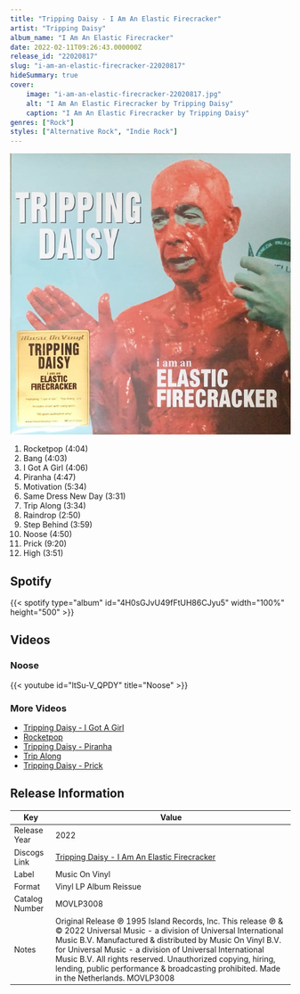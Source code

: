 ```yaml
---
title: "Tripping Daisy - I Am An Elastic Firecracker"
artist: "Tripping Daisy"
album_name: "I Am An Elastic Firecracker"
date: 2022-02-11T09:26:43.000000Z
release_id: "22020817"
slug: "i-am-an-elastic-firecracker-22020817"
hideSummary: true
cover:
    image: "i-am-an-elastic-firecracker-22020817.jpg"
    alt: "I Am An Elastic Firecracker by Tripping Daisy"
    caption: "I Am An Elastic Firecracker by Tripping Daisy"
genres: ["Rock"]
styles: ["Alternative Rock", "Indie Rock"]
---
```


![I Am An Elastic Firecracker by Tripping Daisy](i-am-an-elastic-firecracker-22020817.jpg)

<!-- section break -->

1. Rocketpop (4:04)
2. Bang (4:03)
3. I Got A Girl (4:06)
4. Piranha (4:47)
5. Motivation (5:34)
6. Same Dress New Day (3:31)
7. Trip Along (3:34)
8. Raindrop (2:50)
9. Step Behind (3:59)
10. Noose (4:50)
11. Prick (9:20)
12. High (3:51)

<!-- section break -->


## Spotify
{{< spotify type="album" id="4H0sGJvU49fFtUH86CJyu5" width="100%" height="500" >}}



## Videos
### Noose
{{< youtube id="ltSu-V_QPDY" title="Noose" >}}<br>

### More Videos

- [Tripping Daisy - I Got A Girl](https://www.youtube.com/watch?v=eYI99xuI9CM)
- [Rocketpop](https://www.youtube.com/watch?v=kpx5YaRm0hs)
- [Tripping Daisy - Piranha](https://www.youtube.com/watch?v=_-JPNvS5yJA)
- [Trip Along](https://www.youtube.com/watch?v=Hd9AQ_a8uXY)
- [Tripping Daisy - Prick](https://www.youtube.com/watch?v=iwBWEjPX0qk)


## Release Information
|  Key           | Value                                                |
| ---------------| ---------------------------------------------------- |
| Release Year   | 2022                                   |
| Discogs Link   | [Tripping Daisy - I Am An Elastic Firecracker](https://www.discogs.com/release/22020817-Tripping-Daisy-I-Am-An-Elastic-Firecracker) |
| Label          | Music On Vinyl |
| Format         | Vinyl LP Album Reissue |
| Catalog Number | MOVLP3008 |
| Notes | Original Release ℗ 1995 Island Records, Inc. This release ℗ & © 2022 Universal Music - a division of Universal International Music B.V. Manufactured & distributed by Music On Vinyl B.V. for Universal Music - a division of Universal International Music B.V. All rights reserved. Unauthorized copying, hiring, lending, public performance & broadcasting  prohibited. Made in the Netherlands. MOVLP3008 |